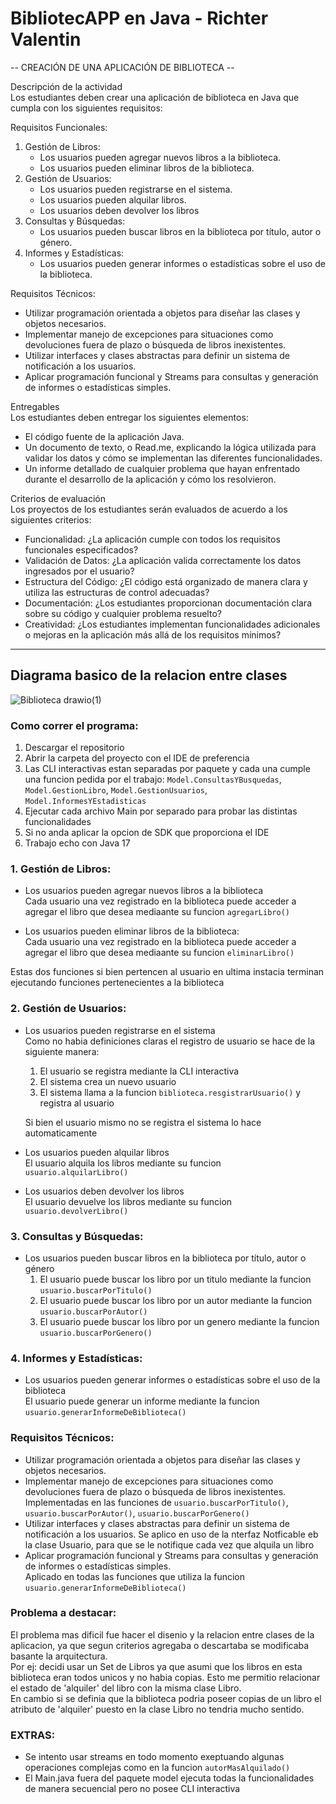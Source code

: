 # BibliotecAPP en Java - Richter Valentin

-- CREACIÓN DE UNA APLICACIÓN DE BIBLIOTECA --

Descripción de la actividad  
Los estudiantes deben crear una aplicación de biblioteca en Java que cumpla con los siguientes requisitos:

Requisitos Funcionales:
1. Gestión de Libros:
    - Los usuarios pueden agregar nuevos libros a la biblioteca.
    - Los usuarios pueden eliminar libros de la biblioteca.
2. Gestión de Usuarios:
    - Los usuarios pueden registrarse en el sistema.
    - Los usuarios pueden alquilar libros.
    - Los usuarios deben devolver los libros
4. Consultas y Búsquedas:
    - Los usuarios pueden buscar libros en la biblioteca por título, autor o género.
5. Informes y Estadísticas:
    - Los usuarios pueden generar informes o estadísticas sobre el uso de la biblioteca.

Requisitos Técnicos:
- Utilizar programación orientada a objetos para diseñar las clases y objetos necesarios.
- Implementar manejo de excepciones para situaciones como devoluciones fuera de plazo o búsqueda de libros inexistentes.
- Utilizar interfaces y clases abstractas para definir un sistema de notificación a los usuarios.
- Aplicar programación funcional y Streams para consultas y generación de informes o estadísticas simples.

Entregables  
Los estudiantes deben entregar los siguientes elementos:

- El código fuente de la aplicación Java.
- Un documento de texto, o Read.me, explicando la lógica utilizada para validar los datos y cómo se implementan las diferentes funcionalidades.
- Un informe detallado de cualquier problema que hayan enfrentado durante el desarrollo de la aplicación y cómo los resolvieron.

Criterios de evaluación  
Los proyectos de los estudiantes serán evaluados de acuerdo a los siguientes criterios:

- Funcionalidad: ¿La aplicación cumple con todos los requisitos funcionales especificados?
- Validación de Datos: ¿La aplicación valida correctamente los datos ingresados por el usuario?
- Estructura del Código: ¿El código está organizado de manera clara y utiliza las estructuras de control adecuadas?
- Documentación: ¿Los estudiantes proporcionan documentación clara sobre su código y cualquier problema resuelto?
- Creatividad: ¿Los estudiantes implementan funcionalidades adicionales o mejoras en la aplicación más allá de los requisitos mínimos?

***
## Diagrama basico de la relacion entre clases
![Biblioteca drawio(1)](https://github.com/valrichter/BibliotecAPP/assets/67121197/5a25e85f-f589-4a5c-a2df-6864ad1a2dca)



### Como correr el programa:
1. Descargar el repositorio
2. Abrir la carpeta del proyecto con el IDE de preferencia
3. Las CLI interactivas estan separadas por paquete y cada una cumple una funcion
    pedida por el trabajo: ```Model.ConsultasYBusquedas```, ```Model.GestionLibro```, ```Model.GestionUsuarios```, ```Model.InformesYEstadisticas```
4. Ejecutar cada archivo Main por separado para probar las distintas funcionalidades 
5. Si no anda aplicar la opcion de SDK que proporciona el IDE
6. Trabajo echo con Java 17

### 1. Gestión de Libros:
- Los usuarios pueden agregar nuevos libros a la biblioteca  
Cada usuario una vez registrado en la biblioteca puede acceder a agregar el
libro que desea mediaante su funcion ```agregarLibro()```

- Los usuarios pueden eliminar libros de la biblioteca:  
  Cada usuario una vez registrado en la biblioteca puede acceder a agregar el
  libro que desea mediaante su funcion ```eliminarLibro()```

Estas dos funciones si bien pertencen al usuario en ultima instacia terminan ejecutando
funciones pertenecientes a la biblioteca

### 2. Gestión de Usuarios:
- Los usuarios pueden registrarse en el sistema  
Como no habia definiciones claras el registro de usuario se hace de la
siguiente manera:
  1. El usuario se registra mediante la CLI interactiva
  2. El sistema crea un nuevo usuario
  3. El sistema llama a la funcion ```biblioteca.resgistrarUsuario()``` y
  registra al usuario  
    
  Si bien el usuario mismo no se registra el sistema lo hace automaticamente

- Los usuarios pueden alquilar libros  
El usuario alquila los libros mediante su funcion ```usuario.alquilarLibro()```
  
- Los usuarios deben devolver los libros  
  El usuario devuelve los libros mediante su funcion ```usuario.devolverLibro()```

### 3. Consultas y Búsquedas:
- Los usuarios pueden buscar libros en la biblioteca por título, autor o género  
  1. El usuario puede buscar los libro por un titulo mediante la funcion ```usuario.buscarPorTitulo()```
  2. El usuario puede buscar los libro por un autor mediante la funcion ```usuario.buscarPorAutor()```
  3. El usuario puede buscar los libro por un genero mediante la funcion ```usuario.buscarPorGenero()```

### 4. Informes y Estadísticas:
- Los usuarios pueden generar informes o estadísticas sobre el uso de la biblioteca  
  El usuario puede generar un informe mediante la funcion ```usuario.generarInformeDeBiblioteca()```

### Requisitos Técnicos:
- Utilizar programación orientada a objetos para diseñar las clases y objetos necesarios.
- Implementar manejo de excepciones para situaciones como devoluciones fuera de plazo o búsqueda de libros inexistentes.  
Implementadas en las funciones de ```usuario.buscarPorTitulo()```, ```usuario.buscarPorAutor()```, ```usuario.buscarPorGenero()```
- Utilizar interfaces y clases abstractas para definir un sistema de notificación a los usuarios.
Se aplico en uso de la nterfaz Notficable eb la clase Usuario, para que se le notifique cada vez que alquila un libro
- Aplicar programación funcional y Streams para consultas y generación de informes o estadísticas simples.  
Aplicado en todas las funciones que utiliza la funcion ```usuario.generarInformeDeBiblioteca()```

### Problema a destacar:
El problema mas dificil fue hacer el disenio y la relacion entre clases de
la aplicacion, ya que segun criterios agregaba o descartaba se modificaba
basante la arquitectura.  
Por ej: decidi usar un Set de Libros ya que asumi que los libros en esta
biblioteca eran todos unicos y no habia copias. Esto me permitio relacionar
el estado de 'alquiler' del libro con la misma clase Libro.  
En cambio si se definia que la biblioteca podria poseer copias de un libro
el atributo de 'alquiler' puesto en la clase Libro no tendria mucho sentido.

### EXTRAS:
- Se intento usar streams en todo momento exeptuando algunas operaciones
complejas como en la funcion ```autorMasAlquilado()```
- El Main.java fuera del paquete model ejecuta todas la funcionalidades
de manera secuencial pero no posee CLI interactiva
